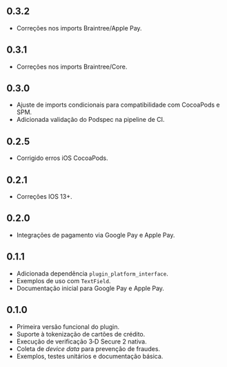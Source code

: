 ## 0.3.2
- Correções nos imports Braintree/Apple Pay.

## 0.3.1
- Correções nos imports Braintree/Core.

## 0.3.0
- Ajuste de imports condicionais para compatibilidade com CocoaPods e SPM.
- Adicionada validação do Podspec na pipeline de CI.

## 0.2.5
- Corrigido erros iOS CocoaPods.

## 0.2.1
- Correções IOS 13+.

## 0.2.0
- Integrações de pagamento via Google Pay e Apple Pay.

## 0.1.1
- Adicionada dependência `plugin_platform_interface`.
- Exemplos de uso com `TextField`.
- Documentação inicial para Google Pay e Apple Pay.

## 0.1.0

- Primeira versão funcional do plugin.
- Suporte à tokenização de cartões de crédito.
- Execução de verificação 3‑D Secure 2 nativa.
- Coleta de *device data* para prevenção de fraudes.
- Exemplos, testes unitários e documentação básica.
